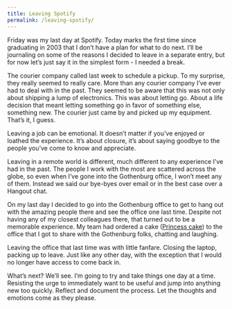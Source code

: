 ```yaml
---
title: Leaving Spotify
permalink: /leaving-spotify/
---
```

Friday was my last day at Spotify. Today marks the first time since graduating in 2003 that I don’t have a plan for what to do next. I’ll be journaling on some of the reasons I decided to leave in a separate entry, but for now let’s just say it in the simplest form - I needed a break. 

The courier company called last week to schedule a pickup. To my surprise, they really seemed to really care. More than any courier company I’ve ever had to deal with in the past. They seemed to be aware that this was not only about shipping a lump of electronics. This was about letting go. About a life decision that meant letting something go in favor of something else, something new. The courier just came by and picked up my equipment. That’s it, I guess. 

Leaving a job can be emotional. It doesn’t matter if you’ve enjoyed or loathed the experience. It’s about closure, it’s about saying goodbye to the people you’ve come to know and appreciate. 

Leaving in a remote world is different, much different to any experience I’ve had in the past. The people I work with the most are scattered across the globe, so even when I’ve gone into the Gothenburg office, I won’t meet any of them. Instead we said our bye-byes over email or in the best case over a Hangout chat. 

On my last day I decided to go into the Gothenburg office to get to hang out with the amazing people there and see the office one last time. Despite not having any of my closest colleagues there, that turned out to be a memorable experience. My team had ordered a cake ([Princess cake](https://en.wikipedia.org/wiki/Princess_cake)) to the office that I got to share with the Gothenburg folks, chatting and laughing. 

Leaving the office that last time was with little fanfare. Closing the laptop, packing up to leave. Just like any other day, with the exception that I would no longer have access to come back in. 

What’s next? We’ll see. I’m going to try and take things one day at a time. Resisting the urge to immediately want to be useful and jump into anything new too quickly. Reflect and document the process. Let the thoughts and emotions come as they please. 
